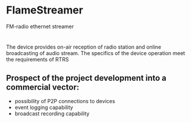 # FlameStreamer
FM-radio ethernet streamer
#
The device provides on-air reception of radio station and online broadcasting of audio stream.
The specifics of the device operation meet the requirements of RTRS
## Prospect of the project development into a commercial vector:
- possibility of P2P connections to devices
- event logging capability
- broadcast recording capability
